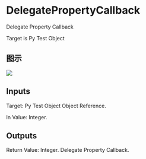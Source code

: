 # DelegatePropertyCallback

Delegate Property Callback

Target is Py Test Object

## 图示

![]($-20221218-20313052.png)

## Inputs

Target: Py Test Object Object Reference.

In Value: Integer.  

## Outputs

Return Value: Integer. Delegate Property Callback.

